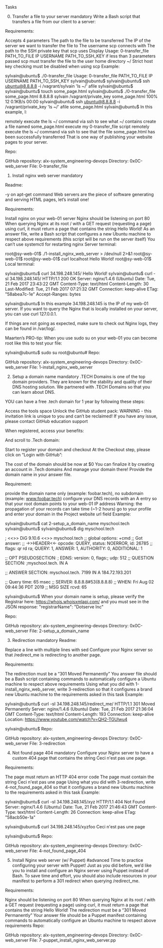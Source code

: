 Tasks

0. Transfer a file to your server
mandatory
Write a Bash script that transfers a file from our client to a server:

Requirements:

Accepts 4 parameters
The path to the file to be transferred
The IP of the server we want to transfer the file to
The username scp connects with
The path to the SSH private key that scp uses
Display Usage: 0-transfer_file PATH_TO_FILE IP USERNAME PATH_TO_SSH_KEY if less than 3 parameters passed
scp must transfer the file to the user home directory ~/
Strict host key checking must be disabled when using scp
Example:

sylvain@ubuntu$ ./0-transfer_file
Usage: 0-transfer_file PATH_TO_FILE IP USERNAME PATH_TO_SSH_KEY
sylvain@ubuntu$
sylvain@ubuntu$ ssh ubuntu@8.8.8.8 -i /vagrant/sylvain 'ls ~/'
afile
sylvain@ubuntu$ 
sylvain@ubuntu$ touch some_page.html
sylvain@ubuntu$ ./0-transfer_file some_page.html 8.8.8.8 sylvain /vagrant/private_key
some_page.html                                     100%   12     0.1KB/s   00:00
sylvain@ubuntu$ ssh ubuntu@8.8.8.8 -i /vagrant/private_key 'ls ~/'
afile
some_page.html
sylvain@ubuntu$
In this example, I:

remotely execute the ls ~/ command via ssh to see what ~/ contains
create a file named some_page.html
execute my 0-transfer_file script
remotely execute the ls ~/ command via ssh to see that the file some_page.html has been successfully transferred
That is one way of publishing your website pages to your server.

Repo:

GitHub repository: alx-system_engineering-devops
Directory: 0x0C-web_server
File: 0-transfer_file
  
1. Install nginx web server
mandatory


Readme:

-y on apt-get command
Web servers are the piece of software generating and serving HTML pages, let’s install one!

Requirements:

Install nginx on your web-01
server
Nginx should be listening on port 80
When querying Nginx at its root / with a GET request (requesting a page) using curl, it must return a page that contains the string Hello World!
As an answer file, write a Bash script that configures a new Ubuntu machine to respect above requirements (this script will be run on the server itself)
You can’t use systemctl for restarting nginx
Server terminal:

root@sy-web-01$ ./1-install_nginx_web_server > /dev/null 2>&1
root@sy-web-01$ 
root@sy-web-01$ curl localhost
Hello World!
root@sy-web-01$ 
Local terminal:

sylvain@ubuntu$ curl 34.198.248.145/
Hello World!
sylvain@ubuntu$ curl -sI 34.198.248.145/
HTTP/1.1 200 OK
Server: nginx/1.4.6 (Ubuntu)
Date: Tue, 21 Feb 2017 23:43:22 GMT
Content-Type: text/html
Content-Length: 30
Last-Modified: Tue, 21 Feb 2017 07:21:32 GMT
Connection: keep-alive
ETag: "58abea7c-1e"
Accept-Ranges: bytes

sylvain@ubuntu$
In this example 34.198.248.145 is the IP of my web-01 server. If you want to query the Nginx that is locally installed on your server, you can use curl 127.0.0.1.

If things are not going as expected, make sure to check out Nginx logs, they can be found in /var/log/.

Maarten’s PRO-tip: When you use sudo su on your web-01 you can become root like this to test your file:

sylvain@ubuntu$ sudo su
root@ubuntu#
Repo:

GitHub repository: alx-system_engineering-devops
Directory: 0x0C-web_server
File: 1-install_nginx_web_server
  
2. Setup a domain name
mandatory
.TECH Domains is one of the top domain providers. They are known for the stability and quality of their DNS hosting solution. We partnered with .TECH Domains so that you can learn about DNS.

YOU can have a free .tech domain for 1 year by following these steps:

Access the tools space
Unlock the GitHub student pack: WARNING - this invitation link is unique to you and can’t be reclaimed! If you have any issue, please contact GitHub education support


When registered, access your benefits:


And scroll to .Tech domain:


Start to register your domain and checkout
At the Checkout step, please click on “Login with GitHub”:
 

The cost of the domain should be now at $0
You can finalize it by creating an account in .Tech domains
And manage your domain there!
Provide the domain name in your answer file.

Requirement:

provide the domain name only (example: foobar.tech), no subdomain (example: www.foobar.tech)
configure your DNS records with an A entry so that your root domain points to your web-01 IP address Warning: the propagation of your records can take time (~1-2 hours)
go to your profile and enter your domain in the Project website url field
Example:

sylvain@ubuntu$ cat 2-setup_a_domain_name
myschool.tech
sylvain@ubuntu$
sylvain@ubuntu$ dig myschool.tech

; <<>> DiG 9.10.6 <<>> myschool.tech
;; global options: +cmd
;; Got answer:
;; ->>HEADER<<- opcode: QUERY, status: NOERROR, id: 26785
;; flags: qr rd ra; QUERY: 1, ANSWER: 1, AUTHORITY: 0, ADDITIONAL: 1

;; OPT PSEUDOSECTION:
; EDNS: version: 0, flags:; udp: 512
;; QUESTION SECTION:
;myschool.tech.     IN  A

;; ANSWER SECTION:
myschool.tech.  7199    IN  A   184.72.193.201

;; Query time: 65 msec
;; SERVER: 8.8.8.8#53(8.8.8.8)
;; WHEN: Fri Aug 02 09:44:36 PDT 2019
;; MSG SIZE  rcvd: 65

sylvain@ubuntu$
When your domain name is setup, please verify the Registrar here: https://whois.whoisxmlapi.com/ and you must see in the JSON response: "registrarName": "Dotserve Inc"

Repo:

GitHub repository: alx-system_engineering-devops
Directory: 0x0C-web_server
File: 2-setup_a_domain_name
  
3. Redirection
mandatory
Readme:

Replace a line with multiple lines with sed
Configure your Nginx server so that /redirect_me is redirecting to another page.

Requirements:

The redirection must be a “301 Moved Permanently”
You answer file should be a Bash script containing commands to automatically configure a Ubuntu machine to respect above requirements
Using what you did with 1-install_nginx_web_server, write 3-redirection so that it configures a brand new Ubuntu machine to the requirements asked in this task
Example:

sylvain@ubuntu$ curl -sI 34.198.248.145/redirect_me/
HTTP/1.1 301 Moved Permanently
Server: nginx/1.4.6 (Ubuntu)
Date: Tue, 21 Feb 2017 21:36:04 GMT
Content-Type: text/html
Content-Length: 193
Connection: keep-alive
Location: https://www.youtube.com/watch?v=QH2-TGUlwu4

sylvain@ubuntu$
Repo:

GitHub repository: alx-system_engineering-devops
Directory: 0x0C-web_server
File: 3-redirection
  
4. Not found page 404
mandatory
Configure your Nginx server to have a custom 404 page that contains the string Ceci n'est pas une page.

Requirements:

The page must return an HTTP 404 error code
The page must contain the string Ceci n'est pas une page
Using what you did with 3-redirection, write 4-not_found_page_404 so that it configures a brand new Ubuntu machine to the requirements asked in this task
Example:

sylvain@ubuntu$ curl -sI 34.198.248.145/xyz
HTTP/1.1 404 Not Found
Server: nginx/1.4.6 (Ubuntu)
Date: Tue, 21 Feb 2017 21:46:43 GMT
Content-Type: text/html
Content-Length: 26
Connection: keep-alive
ETag: "58acb50e-1a"

sylvain@ubuntu$ curl 34.198.248.145/xyzfoo
Ceci n'est pas une page

sylvain@ubuntu$
Repo:

GitHub repository: alx-system_engineering-devops
Directory: 0x0C-web_server
File: 4-not_found_page_404
  
5. Install Nginx web server (w/ Puppet)
#advanced
Time to practice configuring your server with Puppet! Just as you did before, we’d like you to install and configure an Nginx server using Puppet instead of Bash. To save time and effort, you should also include resources in your manifest to perform a 301 redirect when querying /redirect_me.

Requirements:

Nginx should be listening on port 80
When querying Nginx at its root / with a GET request (requesting a page) using curl, it must return a page that contains the string Hello World!
The redirection must be a “301 Moved Permanently”
Your answer file should be a Puppet manifest containing commands to automatically configure an Ubuntu machine to respect above requirements
Repo:

GitHub repository: alx-system_engineering-devops
Directory: 0x0C-web_server
File: 7-puppet_install_nginx_web_server.pp
